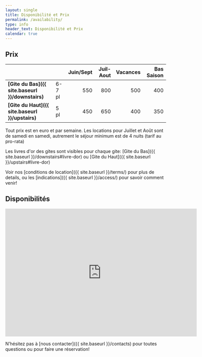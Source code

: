 ```yaml
---
layout: single
title: Disponibilité et Prix
permalink: /availability/
type: info
header_text: Disponibilité et Prix
calendar: true
---
```


## Prix

|                            |           | **Juin/Sept** | **Juil-Aout** | **Vacances** | **Bas Saison** |
|--------------|------|----------:|-------------:|-------------:|--------------:|
| **[Gite du Bas]({{ site.baseurl }}/downstairs)**   | 6-7 pl | 550             | 800                   | 500                  | 400                   |
| **[Gite du Haut]({{ site.baseurl }}/upstairs)** | 5 pl    | 450             | 650                   | 400                  | 350                   |

Tout prix est en euro et par semaine. Les locations pour Juillet et Août sont de samedi
en samedi, autrement  le séjour minimum est de 4 nuits (tarif au pro-rata)

Les livres d'or des gites sont visibles pour chaque gite: [Gite du Bas]({{ site.baseurl }}/downstairs#livre-dor) ou [Gite du Haut]({{ site.baseurl }}/upstairs#livre-dor)

Voir nos [conditions de location]({{ site.baseurl }}/terms/) pour plus de details, ou
les [indications]({{ site.baseurl }}/access/) pour savoir comment venir!

## Disponibilités

<iframe src="https://www.google.com/calendar/embed?hl=en&showTitle=0&amp;showPrint=0&amp;showTabs=0&amp;showCalendars=0&amp;showTz=0&amp;height=400&amp;wkst=1&amp;bgcolor=%23FFFFFF&amp;src=h0cl2pufaic02ubqj1cdlr9ur0%40group.calendar.google.com&amp;color=%23711616&amp;src=64f2d319jcgv1grt6ae2h3erqg%40group.calendar.google.com&amp;color=%23711616&amp;src=hq49q7cc0e85vohtq3iqphs10g%40group.calendar.google.com&amp;color=%23125A12&amp;ctz=Europe%2FParis" style=" border-width:0 " width="600" height="400" frameborder="0" scrolling="no"></iframe>

N’hésitez pas à [nous contacter]({{ site.baseurl }}/contacts) pour toutes questions ou pour faire une réservation!

